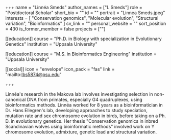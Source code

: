 +++
name = "Linnéa Smeds"
author_names = ["L Smeds"]
role = "Postdoctoral Scholar"
short_bio = ""
id = ""
portrait = "Linnea Smeds.jpeg"
interests = [
  "Conservation genomics",
  "Molecular evolution",
  "Structural variation",
  "Bioinformatics"
]
cv_link = ""
personal_website = ""
sort_position = 430
is_former_member = false
projects = [""]

[[education]]
  course = "Ph.D. in Biology with specialization in Evolutionary Genetics"
  institution = "Uppsala University"

[[education]]
  course = "M.S. in Bioinformatics Engineering"
  institution = "Uppsala University"

[[social]]
    icon = "envelope"
    icon_pack = "fas"
    link = "mailto:lbs5874@psu.edu"


+++

Linnéa's research in the Makova lab involves investigating selection in non-canonical DNA from primates, especially  G4 quadruplexes,  using bioinformatics methods. Linnéa worked for 8 years as a bioinformatician in Dr. Hans Ellegren's lab, developing approaches to study speciation, mutation rate and sex chromosome evolution in birds, before taking on a Ph. D. in evolutionary genetics. Her thesis "Conservation genomics in inbred Scandinavian wolves using bioinformatic methods" involved work on Y chromosome evolution, admixture, genetic load and structural variation.
